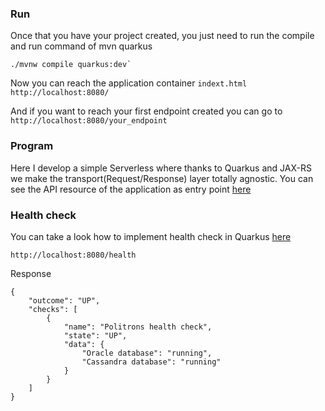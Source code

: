 
### Run 

Once that you have your project created, you just need to run the compile and run command of mvn quarkus

```
./mvnw compile quarkus:dev`
```

Now you can reach the application container `indext.html` `http://localhost:8080/`

And if you want to reach your first endpoint created you can go to `http://localhost:8080/your_endpoint`
 
### Program

Here I develop a simple Serverless where thanks to Quarkus and JAX-RS we make the transport(Request/Response) layer totally agnostic.
You can see the API resource of the application as entry point [here](src/main/java/com/politrons/quarkus/resource/PolitronsQuarkusResource.java)   


### Health check

You can take a look how to implement health check in Quarkus [here](src/main/java/com/politrons/quarkus/resource/PolitronsHealthCheck.java)

```
http://localhost:8080/health
```

Response

```
{
    "outcome": "UP",
    "checks": [
        {
            "name": "Politrons health check",
            "state": "UP",
            "data": {
                "Oracle database": "running",
                "Cassandra database": "running"
            }
        }
    ]
}
```